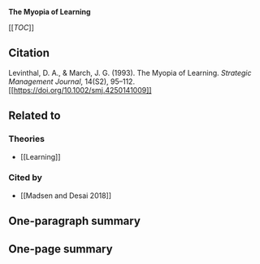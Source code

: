 **The Myopia of Learning**

[[_TOC_]]

## Citation
Levinthal, D. A., & March, J. G. (1993). The Myopia of Learning. *Strategic Management Journal*, 14(S2), 95–112. [[https://doi.org/10.1002/smj.4250141009]]

## Related to

### Theories
* [[Learning]]

### Cited by
* [[Madsen and Desai 2018]]

## One-paragraph summary

## One-page summary